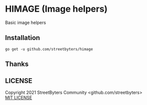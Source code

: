 # HIMAGE (Image helpers)

Basic image helpers

## Installation

```shell
go get -u github.com/streetbyters/himage
```

## Thanks

## LICENSE

Copyright 2021 StreetByters Community <github.com/streetbyters>  
[MIT LICENSE](LICENSE)